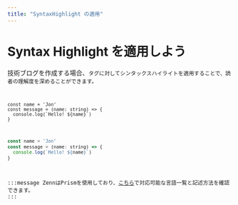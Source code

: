 ```yaml
---
title: "SyntaxHighlight の適用"
---
```


# Syntax Highlight を適用しよう
技術ブログを作成する場合、<code>タグに対してシンタックスハイライトを適用することで、読者の理解度を深めることができます。


```
const name = 'Jon'
const message = (name: string) => {
  console.log(`Hello! ${name}`)
}
```

```js
const name = 'Jon'
const message = (name: string) => {
  console.log(`Hello! ${name}`)
}
```

:::message
ZennはPrismを使用しており、[こちら](https://prismjs.com/#supported-languages)で対応可能な言語一覧と記述方法を確認できます。
:::